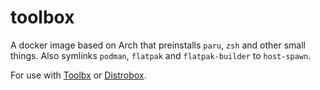 # toolbox

A docker image based on Arch that preinstalls `paru`, `zsh` and other small things. Also symlinks `podman`, `flatpak` and `flatpak-builder` to `host-spawn`.

For use with [Toolbx](https://github.com/containers/toolbox) or [Distrobox](https://github.com/89luca89/distrobox).
